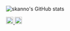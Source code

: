 ![skanno's GitHub stats](https://github-readme-stats.vercel.app/api?username=skanno&show_icons=true&theme=dark)
<!--
**skanno/skanno** is a ✨ _special_ ✨ repository because its `README.md` (this file) appears on your GitHub profile.

Here are some ideas to get you started:

- 🔭 I’m currently working on ...
- 🌱 I’m currently learning ...
- 👯 I’m looking to collaborate on ...
- 🤔 I’m looking for help with ...
- 💬 Ask me about ...
- 📫 How to reach me: ...
- 😄 Pronouns: ...
- ⚡ Fun fact: ...
-->
<p align="left">
  <a href="http://twitter.com/skannonet">
    <img height="20" src="https://img.shields.io/twitter/follow/skannonet?label=Twitter&logo=twitter&style=flat" />
  </a>
  <a href="https://github.com/skanno">
    <img height="20" src="https://img.shields.io/github/followers/skanno?label=follow&logo=github&style=flat" />
  </a>
</p>

